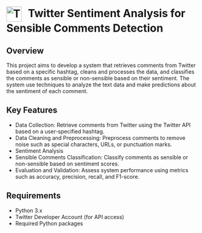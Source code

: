 <h1>
  <img src="https://th.bing.com/th/id/R.09d7b1d472035c8a96037646e862c807?rik=3ejhtq20WmF6VQ&riu=http%3a%2f%2ftous-logos.com%2fwp-content%2fuploads%2f2017%2f05%2fTwitter-logo.png&ehk=%2b7qkDxoOLYuCswLdEXkivelAU05qx48ME0PzkKgJ2D4%3d&risl=&pid=ImgRaw&r=0" alt="Twitter Logo" style="vertical-align:middle;margin-right:10px;width:40px;height:40px;"> Twitter Sentiment Analysis for Sensible Comments Detection
</h1>

## Overview

This project aims to develop a system that retrieves comments from Twitter based on a specific hashtag, cleans and processes the data, and classifies the comments as sensible or non-sensible based on their sentiment. The system use techniques to analyze the text data and make predictions about the sentiment of each comment.

## Key Features

- Data Collection: Retrieve comments from Twitter using the Twitter API based on a user-specified hashtag.
- Data Cleaning and Preprocessing: Preprocess comments to remove noise such as special characters, URLs, or punctuation marks.
- Sentiment Analysis
- Sensible Comments Classification: Classify comments as sensible or non-sensible based on sentiment scores.
- Evaluation and Validation: Assess system performance using metrics such as accuracy, precision, recall, and F1-score.

## Requirements

- Python 3.x
- Twitter Developer Account (for API access)
- Required Python packages

